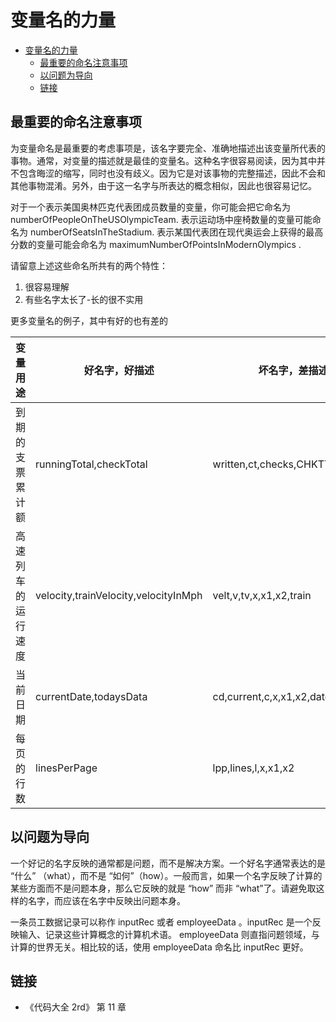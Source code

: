 # 变量名的力量


<!-- @import "[TOC]" {cmd="toc" depthFrom=1 depthTo=6 orderedList=false} -->
<!-- code_chunk_output -->

* [变量名的力量](#变量名的力量)
	* [最重要的命名注意事项](#最重要的命名注意事项)
	* [以问题为导向](#以问题为导向)
	* [链接](#链接)

<!-- /code_chunk_output -->

## 最重要的命名注意事项
为变量命名是最重要的考虑事项是，该名字要完全、准确地描述出该变量所代表的事物。通常，对变量的描述就是最佳的变量名。这种名字很容易阅读，因为其中并不包含晦涩的缩写，同时也没有歧义。因为它是对该事物的完整描述，因此不会和其他事物混淆。另外，由于这一名字与所表达的概念相似，因此也很容易记忆。

对于一个表示美国奥林匹克代表团成员数量的变量，你可能会把它命名为 numberOfPeopleOnTheUSOlympicTeam.
表示运动场中座椅数量的变量可能命名为 numberOfSeatsInTheStadium. 表示某国代表团在现代奥运会上获得的最高分数的变量可能会命名为 maximumNumberOfPointsInModernOlympics .

请留意上述这些命名所共有的两个特性：
1. 很容易理解
2. 有些名字太长了-长的很不实用

更多变量名的例子，其中有好的也有差的

| 变量用途           | 好名字，好描述                       | 坏名字，差描述                   |
|--------------------|--------------------------------------|----------------------------------|
| 到期的支票累计额   | runningTotal,checkTotal              | written,ct,checks,CHKTTL,x,x1,x2 |
| 高速列车的运行速度 | velocity,trainVelocity,velocityInMph | velt,v,tv,x,x1,x2,train          |
| 当前日期           | currentDate,todaysData               | cd,current,c,x,x1,x2,date        |
| 每页的行数         | linesPerPage                         | lpp,lines,l,x,x1,x2              |

## 以问题为导向
一个好记的名字反映的通常都是问题，而不是解决方案。一个好名字通常表达的是 “什么” （what），而不是 “如何”（how）。一般而言，如果一个名字反映了计算的某些方面而不是问题本身，那么它反映的就是 “how” 而非 “what”了。请避免取这样的名字，而应该在名字中反映出问题本身。

一条员工数据记录可以称作 inputRec 或者 employeeData 。inputRec 是一个反映输入、记录这些计算概念的计算机术语。 employeeData 则直指问题领域，与计算的世界无关。相比较的话，使用 employeeData 命名比 inputRec 更好。

## 链接
* 《代码大全 2rd》 第 11 章
